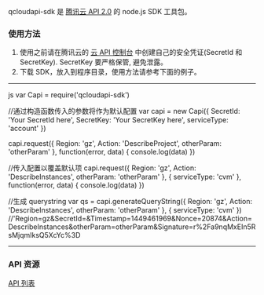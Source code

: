 qcloudapi-sdk 是 [腾讯云 API 2.0](https://cloud.tencent.com) 的 node.js SDK 工具包。

### 使用方法
1. 使用之前请在腾讯云的 [云 API 控制台](https://console.cloud.tencent.com/yunso/qcloud_open.cgi) 中创建自己的安全凭证(SecretId 和 SecretKey). SecretKey 要严格保管, 避免泄露。
2. 下载 SDK，放入到程序目录，使用方法请参考下面的例子。
----

js
var Capi = require('qcloudapi-sdk')

//通过构造函数传入的参数将作为默认配置
var capi = new Capi({
    SecretId: 'Your SecretId here',
    SecretKey: 'Your SecretKey here',
    serviceType: 'account'
})

capi.request({
    Region: 'gz',
    Action: 'DescribeProject',
    otherParam: 'otherParam'
}, function(error, data) {
    console.log(data)
})

//传入配置以覆盖默认项
capi.request({
    Region: 'gz',
    Action: 'DescribeInstances',
    otherParam: 'otherParam'
}, {
    serviceType: 'cvm'
}, function(error, data) {
    console.log(data)
})

//生成 querystring
var qs = capi.generateQueryString({
    Region: 'gz',
    Action: 'DescribeInstances',
    otherParam: 'otherParam'
}, {
    serviceType: 'cvm'
})
//'Region=gz&SecretId=&Timestamp=1449461969&Nonce=20874&Action=DescribeInstances&otherParam=otherParam&Signature=r%2Fa9nqMxEIn5RsMjqmIksQ5XcYc%3D

----
### API 资源
 [API 列表](https://cloud.tencent.com/doc/api)

